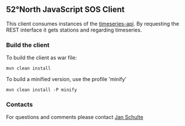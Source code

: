 ## 52°North JavaScript SOS Client

This client consumes instances of the [timeseries-api](https://github.com/52north/timeseries-api). By requesting the REST interface it gets stations and regarding timeseries.

### Build the client

To build the client as war file:
```
mvn clean install
```
To build a minified version, use the profile 'minify'
```
mvn clean install -P minify
```

### Contacts

For questions and comments please contact [Jan Schulte](mailto:j.schulte@52north.org)
